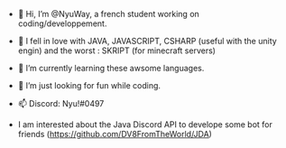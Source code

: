 - 👋 Hi, I’m @NyuWay, a french student working on coding/developpement.
- 💞️ I fell in love with JAVA, JAVASCRIPT, CSHARP (useful with the unity engin) and the worst : SKRIPT (for minecraft servers)
- 🌱 I’m currently learning these awsome languages.
- 👀 I’m just looking for fun while coding.
- 📫 Discord: Nyu!#0497

- I am interested about the Java Discord API to develope some bot for friends (https://github.com/DV8FromTheWorld/JDA)
<!---
`NyuWay/NyuWay` is a ✨ special ✨ repository because its `README.md` (this file) appears on your GitHub profile.
You can click the Preview link to take a look at your changes.
--->
